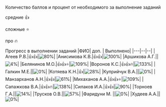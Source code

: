 Количество баллов и процент от необходимого за выполнение заданий

средние :+1:

сложные :star:

про :fire: 

Прогресс в выполнении заданий 
|ФИО| доп. | Выполнено|
|---|--|--|
|Агеев Р.В.|:+1::+1:|![80%](https://progress-bar.dev/80/?title=17)|
|Анисимова К.В.|:+1::+1:|![100%](https://progress-bar.dev/100/?title=21)|
|Аршикова А.Г.||![4%](https://progress-bar.dev/4/?title=1)|
|Белянинов М.О.|:+1::+1::star:|![109%](https://progress-bar.dev/109/?title=23)|
|Воронов К.С.|:+1::+1::fire:|![133%](https://progress-bar.dev/133/?title=28)|
|Галкин М.Е.||![0%](https://progress-bar.dev/0/?title=0)|
|Котяева К.Н.|:+1:|![28%](https://progress-bar.dev/28/?title=6)|
|Куприйчук В.А.||![0%](https://progress-bar.dev/0/?title=0)|
|Манзарханов А.Н.|:+1::+1:|![61%](https://progress-bar.dev/61/?title=13)|
|Михаханов А.А.|:+1::+1::star:|![109%](https://progress-bar.dev/109/?title=23)|
|Сапажкова В.А.|:+1::+1::fire:|![138%](https://progress-bar.dev/138/?title=29)|
|Силаков И.А.|:+1::+1:|![90%](https://progress-bar.dev/90/?title=19)|
|Торноев Г.А.||![14%](https://progress-bar.dev/14/?title=3)|
|Трусков О.В.||![57%](https://progress-bar.dev/57/?title=12)|
|Фаридуни М. ||![0%](https://progress-bar.dev/0/?title=0)|
|Худеев А.А.||![0%](https://progress-bar.dev/0/?title=0)|





